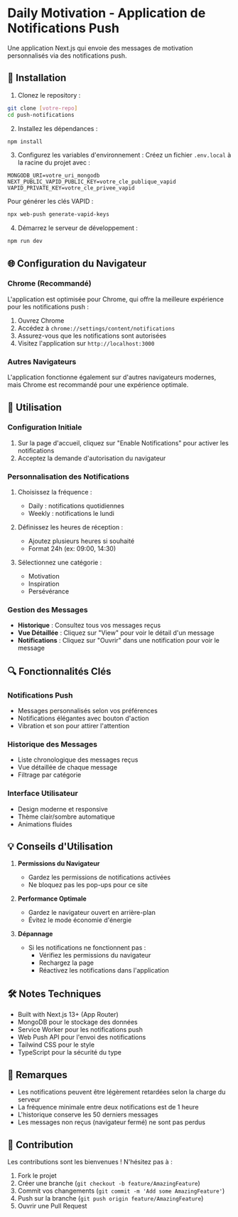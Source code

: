 # Daily Motivation - Application de Notifications Push

Une application Next.js qui envoie des messages de motivation personnalisés via des notifications push.

## 🚀 Installation

1. Clonez le repository :
```bash
git clone [votre-repo]
cd push-notifications
```

2. Installez les dépendances :
```bash
npm install
```

3. Configurez les variables d'environnement :
Créez un fichier `.env.local` à la racine du projet avec :
```env
MONGODB_URI=votre_uri_mongodb
NEXT_PUBLIC_VAPID_PUBLIC_KEY=votre_cle_publique_vapid
VAPID_PRIVATE_KEY=votre_cle_privee_vapid
```

Pour générer les clés VAPID :
```bash
npx web-push generate-vapid-keys
```

4. Démarrez le serveur de développement :
```bash
npm run dev
```

## 🌐 Configuration du Navigateur

### Chrome (Recommandé)
L'application est optimisée pour Chrome, qui offre la meilleure expérience pour les notifications push :

1. Ouvrez Chrome
2. Accédez à `chrome://settings/content/notifications`
3. Assurez-vous que les notifications sont autorisées
4. Visitez l'application sur `http://localhost:3000`

### Autres Navigateurs
L'application fonctionne également sur d'autres navigateurs modernes, mais Chrome est recommandé pour une expérience optimale.

## 📱 Utilisation

### Configuration Initiale
1. Sur la page d'accueil, cliquez sur "Enable Notifications" pour activer les notifications
2. Acceptez la demande d'autorisation du navigateur

### Personnalisation des Notifications
1. Choisissez la fréquence :
   - Daily : notifications quotidiennes
   - Weekly : notifications le lundi

2. Définissez les heures de réception :
   - Ajoutez plusieurs heures si souhaité
   - Format 24h (ex: 09:00, 14:30)

3. Sélectionnez une catégorie :
   - Motivation
   - Inspiration
   - Persévérance

### Gestion des Messages
- **Historique** : Consultez tous vos messages reçus
- **Vue Détaillée** : Cliquez sur "View" pour voir le détail d'un message
- **Notifications** : Cliquez sur "Ouvrir" dans une notification pour voir le message

## 🔍 Fonctionnalités Clés

### Notifications Push
- Messages personnalisés selon vos préférences
- Notifications élégantes avec bouton d'action
- Vibration et son pour attirer l'attention

### Historique des Messages
- Liste chronologique des messages reçus
- Vue détaillée de chaque message
- Filtrage par catégorie

### Interface Utilisateur
- Design moderne et responsive
- Thème clair/sombre automatique
- Animations fluides

## 💡 Conseils d'Utilisation

1. **Permissions du Navigateur**
   - Gardez les permissions de notifications activées
   - Ne bloquez pas les pop-ups pour ce site

2. **Performance Optimale**
   - Gardez le navigateur ouvert en arrière-plan
   - Évitez le mode économie d'énergie

3. **Dépannage**
   - Si les notifications ne fonctionnent pas :
     * Vérifiez les permissions du navigateur
     * Rechargez la page
     * Réactivez les notifications dans l'application

## 🛠 Notes Techniques

- Built with Next.js 13+ (App Router)
- MongoDB pour le stockage des données
- Service Worker pour les notifications push
- Web Push API pour l'envoi des notifications
- Tailwind CSS pour le style
- TypeScript pour la sécurité du type

## 📝 Remarques

- Les notifications peuvent être légèrement retardées selon la charge du serveur
- La fréquence minimale entre deux notifications est de 1 heure
- L'historique conserve les 50 derniers messages
- Les messages non reçus (navigateur fermé) ne sont pas perdus

## 🤝 Contribution

Les contributions sont les bienvenues ! N'hésitez pas à :
1. Fork le projet
2. Créer une branche (`git checkout -b feature/AmazingFeature`)
3. Commit vos changements (`git commit -m 'Add some AmazingFeature'`)
4. Push sur la branche (`git push origin feature/AmazingFeature`)
5. Ouvrir une Pull Request
